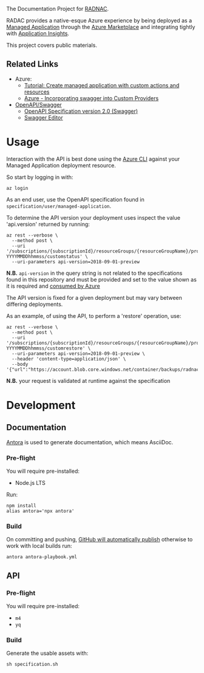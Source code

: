 The Documentation Project for [RADNAC](https://radnac.com/).

RADAC provides a native-esque Azure experience by being deployed as a [Managed Application](https://learn.microsoft.com/en-us/azure/azure-resource-manager/managed-applications/overview) through the [Azure Marketplace](https://azuremarketplace.microsoft.com/) and integrating tightly with [Application Insights](https://learn.microsoft.com/en-us/azure/azure-monitor/app/app-insights-overview).

This project covers public materials.

## Related Links

 * Azure:
    * [Tutorial: Create managed application with custom actions and resources](https://learn.microsoft.com/en-us/azure/azure-resource-manager/managed-applications/tutorial-create-managed-app-with-custom-provider)
    * [Azure - Incorporating swagger into Custom Providers](https://github.com/Azure/azure-custom-providers/tree/master/CustomRPWithSwagger)
 * [OpenAPI/Swagger](https://swagger.io/)
    * [OpenAPI Specification version 2.0 (Swagger)](https://swagger.io/docs/specification/2-0/what-is-swagger/)
    * [Swagger Editor](https://editor.swagger.io/)

# Usage

Interaction with the API is best done using the [Azure CLI](https://learn.microsoft.com/en-us/cli/azure/) against your Managed Application deployment resource.

So start by logging in with:

    az login

As an end user, use the OpenAPI specification found in `specification/user/managed-application`.

To determine the API version your deployment uses inspect the value 'api.version' returned by running:

    az rest --verbose \
      --method post \
      --uri '/subscriptions/{subscriptionId}/resourceGroups/{resourceGroupName}/providers/Microsoft.Solutions/applications/radnac-YYYYMMDDhhmmss/customstatus' \
      --uri-parameters api-version=2018-09-01-preview

**N.B.** `api-version` in the query string is not related to the specifications found in this repository and must be provided and set to the value shown as it is required and [consumed by Azure](https://learn.microsoft.com/en-us/rest/api/customproviders/custom-resource-provider)

The API version is fixed for a given deployment but may vary between differing deployments.

As an example, of using the API, to perform a 'restore' operation, use:

    az rest --verbose \
      --method post \
      --uri '/subscriptions/{subscriptionId}/resourceGroups/{resourceGroupName}/providers/Microsoft.Solutions/applications/radnac-YYYYMMDDhhmmss/customrestore' \
      --uri-parameters api-version=2018-09-01-preview \
      --header 'content-type=application/json' \
      --body '{"url":"https://account.blob.core.windows.net/container/backups/radnac?..."}'

**N.B.** your request is validated at runtime against the specification

# Development

## Documentation

[Antora](https://antora.org/) is used to generate documentation, which means AsciiDoc.

### Pre-flight

You will require pre-installed:

 * Node.js LTS

Run:

    npm install
    alias antora='npx antora'

### Build

On committing and pushing, [GitHub will automatically publish](https://docs.antora.org/antora/latest/publish-to-github-pages/) otherwise to work with local builds run:

    antora antora-playbook.yml

## API

### Pre-flight

You will require pre-installed:

 * `m4`
 * `yq`

### Build

Generate the usable assets with:

    sh specification.sh
